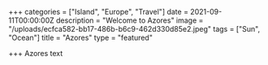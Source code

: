 +++
categories = ["Island", "Europe", "Travel"]
date = 2021-09-11T00:00:00Z
description = "Welcome to Azores"
image = "/uploads/ecfca582-bb17-486b-b6c9-462d330d85e2.jpeg"
tags = ["Sun", "Ocean"]
title = "Azores"
type = "featured"

+++
Azores text
